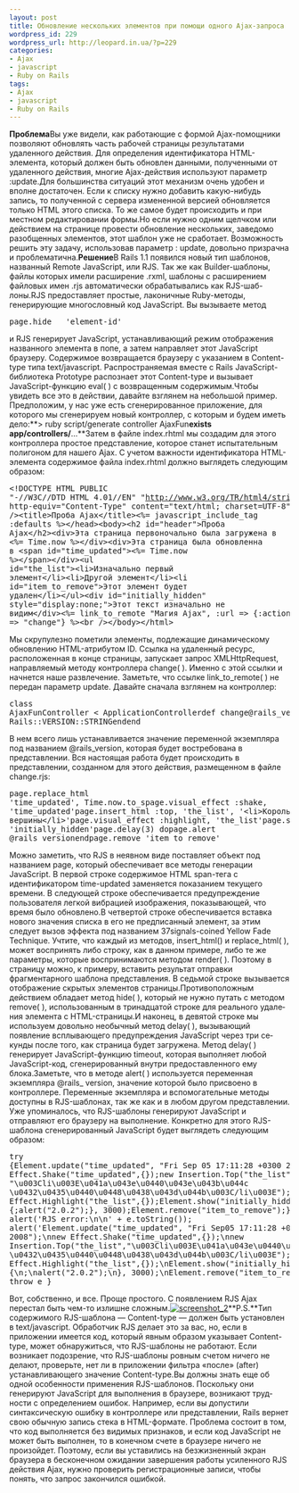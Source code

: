 ```yaml
---
layout: post
title: Обновление нескольких элементов при помощи одного Ajax-запроса
wordpress_id: 229
wordpress_url: http://leopard.in.ua/?p=229
categories:
- Ajax
- javascript
- Ruby on Rails
tags:
- Ajax
- javascript
- Ruby on Rails
---
```

**Проблема**Вы уже видели, как работающие с формой Ajax-пoмoщники позволяют обнов­лять часть рабочей страницы результатами удаленного действия. Для определе­ния идентификатора НТМL-элемента, который должен быть обновлен данными, полученными от удаленного действия, многие Аjах-действия используют пара­метр :update.Для большинства ситуаций этот механизм очень удобен и вполне достаточен. Если к списку нужно добавить какую-нибудь запись, то полученной с сервера из­мененной версией обновляется только HTML этого списка. То же самое будет происходить и при местном редактировании формы.Но если нужно одним щелчком или действием на странице провести обновле­ние нескольких, заведомо разобщенных элементов, этот шаблон уже не сработает. Возможность решить эту задачу, использовав параметр : update, довольно при­зрачна и проблематична.<!--more-->**Решение**В Rails 1.1 появился новый тип шаблонов, названный Remote JavaScript, или RJS. Так же как Builder-шаблоны, файлы которых имели расширение .rxml, шаблоны с расширением файловых имен .rjs автоматически обрабатывались как RJS-шаб-лоны.RJS предоставляет простые, лаконичные Ruby-методы, генерирующие много­словный код JavaScript. Вы вызываете метод<pre lang="javascript">page.hide   'element-id'</pre>и RJS генерирует JavaScript, устанавливающий режим отображения названного элемента в попе, а затем направляет этот JavaScript браузеру. Содержимое возвра­щается браузеру с указанием в Content-type типа text/javascript. Распространяемая вме­сте с Rails JavaScript-библиотека Prototype распознает этот Content-type и вызывает JavaScript-функцию eval( ) с возвращенным содержимым.Чтобы увидеть все это в действии, давайте взглянем на небольшой пример. Предположим, у нас уже есть сгенерированное приложение, для которого мы сге­нерируем новый контроллер, с которым и будем иметь дело:**&gt; ruby script/generate controller AjaxFun****exists app/controllers/****...**Затем в файле index.rhtml мы создадим для этого контроллера простое представ­ление, которое станет испытательным полигоном для нашего Ajax. С учетом важ­ности идентификатора HTML-элемента содержимое файла index.rhtml должно вы­глядеть следующим образом:<pre lang="rails">&lt;!DOCTYPE HTML PUBLIC "-//W3C//DTD HTML 4.01//EN" "http://www.w3.org/TR/html4/strict.dtd"&gt;&lt;html&gt;&lt;head&gt;&lt;meta http-equiv="Content-Type" content="text/html; charset=UTF-8" /&gt;&lt;title&gt;Проба Ajax&lt;/title&gt;&lt;%= javascript_include_tag :defaults %&gt;&lt;/head&gt;&lt;body&gt;&lt;h2 id="header"&gt;Проба Ajax&lt;/h2&gt;&lt;div&gt;Эта страница первоночально была загружена в &lt;%= Time.now %&gt;&lt;/div&gt;&lt;div&gt;Эта страница была обновленна в &lt;span id="time_updated"&gt;&lt;%= Time.now %&gt;&lt;/span&gt;&lt;/div&gt;&lt;ul id="the_list"&gt;&lt;li&gt;Изначально первый элемент&lt;/li&gt;&lt;li&gt;Другой элемент&lt;/li&gt;&lt;li id="item_to_remove"&gt;Этот элемент будет удален&lt;/li&gt;&lt;/ul&gt;&lt;div id="initially_hidden" style="display:none;"&gt;Этот текст изначально не видим&lt;/div&gt;&lt;%= link_to_remote "Магия Ajax", :url =&gt; {:action =&gt; "change"} %&gt;&lt;br /&gt;&lt;/body&gt;&lt;/html&gt;</pre>Мы скрупулезно пометили элементы, подлежащие динамическому обновле­нию HTML-атрибутом ID. Ссылка на удаленный ресурс, расположенная в конце страницы, запускает запрос XMLHttpRequest, направляемый методу контроллера change( ). Именно с этой ссылки и начнется наше развлечение. Заметьте, что ссыл­ке link_to_remote( ) не передан параметр update. Давайте сначала взглянем на кон­троллер:<pre lang="ruby">class AjaxFunController &lt; ApplicationControllerdef change@rails_version = Rails::VERSION::STRINGendend</pre>В нем всего лишь устанавливается значение переменной экземпляра под на­званием @rails_version, которая будет востребована в представлении. Вся настоя­щая работа будет происходить в представлении, созданном для этого действия, размещенном в файле change.rjs:<pre lang="javascript">page.replace_html 'time_updated', Time.now.to_spage.visual_effect :shake, 'time_updated'page.insert_html :top, 'the_list', '&lt;li&gt;Король вершины&lt;/li&gt;'page.visual_effect :highlight, 'the_list'page.show 'initially_hidden'page.delay(3) dopage.alert @rails_versionendpage.remove 'item_to_remove'</pre>Можно заметить, что RJS в неявном виде поставляет объект под названием page, который обеспечивает все методы генерации JavaScript. В первой строке содержи­мое HTML span-тега с идентификатором time-updated заменяется показанием теку­щего времени. В следующей строке обеспечивается предупреждение пользователя легкой вибрацией изображения, показывающей, что время было обновлено.В четвертой строке обеспечивается вставка нового значения списка в его не предписанный элемент, за этим следует вызов эффекта под названием 37sig­nals-coined Yellow Fade Technique. Учтите, что каждый из методов, insert_html() и replace_html( ), может воспринять либо строку, как в данном примере, либо те же параметры, которые воспринимаются методом render( ). Поэтому в страницу мож­но, к примеру, вставить результат отправки фрагментарного шаблона представле­ния. В седьмой строке вызывается отображение скрытых элементов страницы.Противоположным действием обладает метод hide( ), который не нужно путать с методом remove( ), использованным в тринадцатой строке для реального удале­ния элемента с HTML-страницы.И наконец, в девятой строке мы используем довольно необычный метод delay( ), вызывающий появление всплывающего предупреждения JavaScript через три се­кунды после того, как страница будет загружена. Метод delay( ) генерирует Java­Script-функцию timeout, которая выполняет любой JavaScript-код, сгенерирован­ный внутри предоставленного ему блока.Заметьте, что в методе alert( ) используется переменная экземпляра @rails_ version, значение которой было присвоено в контроллере. Переменные экземпляра и вспомогательные методы доступны в RJS-шаблонах, так же как и в любом дру­гом представлении. Уже упоминалось, что RJS-шаблоны генерируют JavaScript и отправляют его браузеру на выполнение. Конкретно для этого RJS-шаблона сгенерированный JavaScript будет выглядеть следующим образом:<pre lang="javascript">try {Element.update("time_updated", "Fri Sep 05 17:11:28 +0300 2008");new Effect.Shake("time_updated",{});new Insertion.Top("the_list", "\u003Cli\u003E\u041a\u043e\u0440\u043e\u043b\u044c \u0432\u0435\u0440\u0448\u0438\u043d\u044b\u003C/li\u003E");new Effect.Highlight("the_list",{});Element.show("initially_hidden");setTimeout(function() {;alert("2.0.2");}, 3000);Element.remove("item_to_remove");} catch (e) { alert('RJS error:\n\n' + e.toString()); alert('Element.update(\"time_updated\", \"Fri Sep05 17:11:28 +0300 2008\");\nnew Effect.Shake(\"time_updated\",{});\nnew Insertion.Top(\"the_list\",\"\\u003Cli\\u003E\\u041a\\u043e\\u0440\\u043e\\u043b\\u044c \\u0432\\u0435\\u0440\\u0448\\u0438\\u043d\\u044b\\u003C/li\\u003E\");\nnew Effect.Highlight(\"the_list\",{});\nElement.show(\"initially_hidden\");\nsetTimeout(function() {\n;\nalert(\"2.0.2\");\n}, 3000);\nElement.remove(\"item_to_remove\");'); throw e }</pre>Вот, собственно, и все. Проще простого. С появлением RJS Ajax перестал быть чем-то излишне сложным.[![](http://leopard.in.ua/wp-content/uploads/2008/09/screenshot_2.png "screenshot_2")](http://leopard.in.ua/wp-content/uploads/2008/09/screenshot_2.png)**P.S.**Тип содержимого RJS-шаблона — Content-type — должен быть установлен в text/java­script. Обработчик RJS делает это за вас, но, если в приложении имеется код, кото­рый явным образом указывает Content-type, может обнаружиться, что RJS-шаблоны не работают. Если возникает подозрение, что RJS-шаблоны ровным счетом ниче­го не делают, проверьте, нет ли в приложении фильтра «после» (after) устанавли­вающего значение Content-type.Вы должны знать еще об одной особенности применения RJS-шаблонов. По­скольку они генерируют JavaScript для выполнения в браузере, возникают труд­ности с определением ошибок. Например, если вы допустили синтаксическую ошибку в контроллере или представлении, Rails вернет свою обычную запись стека в HTML-формате. Проблема состоит в том, что код выполняется без види­мых признаков, и если код JavaScript не может быть выполнен, то в конечном счете в браузере ничего не произойдет. Поэтому, если вы уставились на безжиз­ненный экран браузера в бесконечном ожидании завершения работы усиленного RJS действия Ajax, нужно проверить регистрационные записи, чтобы понять, что запрос закончился ошибкой.
